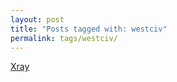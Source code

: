 ```yaml
---
layout: post
title: "Posts tagged with: westciv"
permalink: tags/westciv/
---
```

[Xray](/2011/12/xray)
